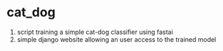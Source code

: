 # cat_dog
1) script training a simple cat-dog classifier using fastai
2) simple django website allowing an user access to the trained model
